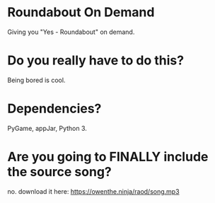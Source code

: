 # Roundabout On Demand
Giving you "Yes - Roundabout" on demand.

# Do you really have to do this?
Being bored is cool.

# Dependencies?
PyGame, appJar, Python 3.

# Are you going to FINALLY include the source song?
no. download it here: https://owenthe.ninja/raod/song.mp3
